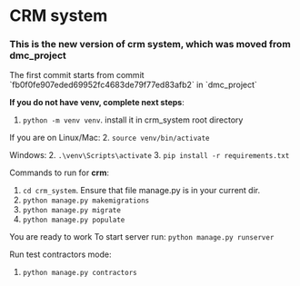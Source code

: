 <h1>CRM system</h1>

<h3>This is the new version of crm system, which was moved from dmc_project</h3>
The first commit starts from commit `fb0f0fe907eded69952fc4683de79f77ed83afb2` in `dmc_project`


<b>If you do not have venv, complete next steps</b>: 
1. `python -m venv venv`. install it in crm_system root directory

If you are on Linux/Mac: 
2. `source venv/bin/activate`

Windows:
2. `.\venv\Scripts\activate`
3. `pip install -r requirements.txt`

Commands to run for <b>crm</b>: 
1. `cd crm_system`. Ensure that file manage.py is in your current dir.
2. `python manage.py makemigrations`
3. `python manage.py migrate`
4. `python manage.py populate`

You are ready to work
To start server run: 
`python manage.py runserver`


Run test contractors mode: 
1. `python manage.py contractors`